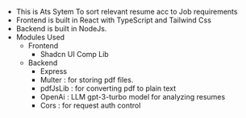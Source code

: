 - This is Ats Sytem To sort relevant resume acc to Job requirements
- Frontend is built in React with TypeScript and Tailwind Css
- Backend is built in NodeJs.
- Modules Used 
    - Frontend
        - Shadcn UI Comp Lib
    - Backend
        - Express
        - Multer : for storing pdf files.
        - pdfJsLib : for converting pdf to plain text
        - OpenAi : LLM gpt-3-turbo model for analyzing resumes
        - Cors : for request auth control
